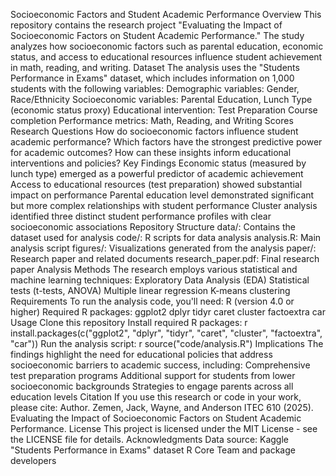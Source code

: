Socioeconomic Factors and Student Academic Performance
Overview
This repository contains the research project "Evaluating the Impact of Socioeconomic Factors on Student Academic Performance." The study analyzes how socioeconomic factors such as parental education, economic status, and access to educational resources influence student achievement in math, reading, and writing.
Dataset
The analysis uses the "Students Performance in Exams" dataset, which includes information on 1,000 students with the following variables:
Demographic variables: Gender, Race/Ethnicity
Socioeconomic variables: Parental Education, Lunch Type (economic status proxy)
Educational intervention: Test Preparation Course completion
Performance metrics: Math, Reading, and Writing Scores
Research Questions
How do socioeconomic factors influence student academic performance?
Which factors have the strongest predictive power for academic outcomes?
How can these insights inform educational interventions and policies?
Key Findings
Economic status (measured by lunch type) emerged as a powerful predictor of academic achievement
Access to educational resources (test preparation) showed substantial impact on performance
Parental education level demonstrated significant but more complex relationships with student performance
Cluster analysis identified three distinct student performance profiles with clear socioeconomic associations
Repository Structure
data/: Contains the dataset used for analysis
code/: R scripts for data analysis
analysis.R: Main analysis script
figures/: Visualizations generated from the analysis
paper/: Research paper and related documents
research_paper.pdf: Final research paper
Analysis Methods
The research employs various statistical and machine learning techniques:
Exploratory Data Analysis (EDA)
Statistical tests (t-tests, ANOVA)
Multiple linear regression
K-means clustering
Requirements
To run the analysis code, you'll need:
R (version 4.0 or higher)
Required R packages:
ggplot2
dplyr
tidyr
caret
cluster
factoextra
car
Usage
Clone this repository
Install required R packages:
r
install.packages(c("ggplot2", "dplyr", "tidyr", "caret", "cluster", "factoextra", "car"))
Run the analysis script:
r
source("code/analysis.R")
Implications
The findings highlight the need for educational policies that address socioeconomic barriers to academic success, including:
Comprehensive test preparation programs
Additional support for students from lower socioeconomic backgrounds
Strategies to engage parents across all education levels
Citation
If you use this research or code in your work, please cite:
Author. Zemen, Jack, Wayne, and Anderson ITEC 610 (2025). Evaluating the Impact of Socioeconomic Factors on Student Academic Performance.
License
This project is licensed under the MIT License - see the LICENSE file for details.
Acknowledgments
Data source: Kaggle "Students Performance in Exams" dataset
R Core Team and package developers
